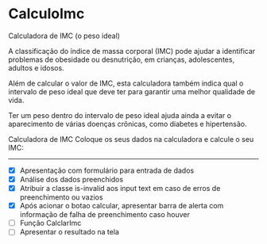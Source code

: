 # CalculoImc
Calculadora de IMC (o peso ideal)

A classificação do índice de massa corporal (IMC) pode ajudar a identificar problemas de obesidade ou desnutrição, em crianças, adolescentes, adultos e idosos.

Além de calcular o valor de IMC, esta calculadora também indica qual o intervalo de peso ideal que deve ter para garantir uma melhor qualidade de vida.

Ter um peso dentro do intervalo de peso ideal ajuda ainda a evitar o aparecimento de várias doenças crônicas, como diabetes e hipertensão.

Calculadora de IMC
Coloque os seus dados na calculadora e calcule o seu IMC:
___


 - [x] Apresentação com formulário para entrada de dados 
 - [x] Análise dos dados preenchidos
 - [x] Atribuir a classe is-invalid aos input text em caso de erros de preenchimento ou vazios
 - [x] Após acionar o botao calcular, apresentar barra de alerta com informação de falha de preenchimento caso houver
 - [ ] Função CalclarImc
 - [ ] Apresentar o resultado na tela
